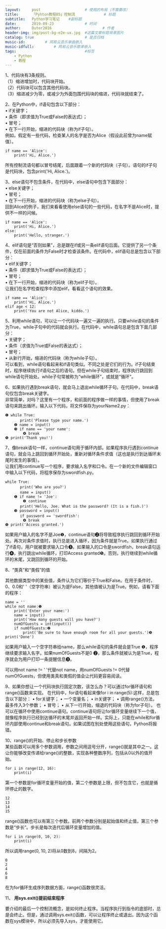 ```yaml
---
layout:     post   				    # 使用的布局（不需要改）
title:      「Pyhton教程05」控制流				# 标题 
subtitle:   Python学习笔记    #副标题
date:       2019-09-23 				# 时间
author:     Duter2016 						# 作者
header-img: img/post-bg-e2e-ux.jpg 	#这篇文章标题背景图片
catalog: true 						# 是否归档
music-id:         # 网易云音乐单曲嵌入
music-idfull:         # 网易云音乐歌单嵌入
tags:								#标签
    - Python
    - 教程
---
```


1、代码块有3条规则。  
（1）缩进增加时，代码块开始。  
（2）代码块可以包含其他代码块。  
（3）缩进减少为零，或减少为外面包围代码块的缩进，代码块就结束了。  

2、在Python中，if语句包含以下部分：  
• if关键字；  
• 条件（即求值为True或False的表达式）；  
• 冒号；  
• 在下一行开始，缩进的代码块（称为if子句）。  
例如，假定有一些代码，检查某人的名字是否为Alice（假设此前曾为name赋值）。

```
if name == 'Alice':
	print('Hi, Alice.')
```

所有控制流语句都以冒号结尾，后面跟着一个新的代码块（子句）。语句的if子句是代码块，包含print('Hi, Alice.')。

3、else语句不包含条件，在代码中，else语句中包含下面部分：  
• else关键字；  
• 冒号；  
• 在下一行开始，缩进的代码块（称为else子句）。  
回到Alice的例子，我们来看看使用else语句的一些代码，在名字不是Alice时，提供不一样的问候。

```
if name == 'Alice':
	print('Hi, Alice.')
else:
	print('Hello, stranger.')
```

4、elif语句是“否则如果”，总是跟在if或另一条elif语句后面。它提供了另一个条件，仅在前面的条件为False时才检查该条件。在代码中，elif语句总是包含以下部分：  
• elif关键字；  
• 条件（即求值为True或False的表达式）；  
• 冒号；  
• 在下一行开始，缩进的代码块（称为elif子句）。  
让我们在名字检查程序中添加elif，看看这个语句的效果。  

```
if name == 'Alice':
	print('Hi, Alice.')
elif age < 12:
	print('You are not Alice, kiddo.')
```

5、利用while语句，可以让一个代码块一遍又一遍的执行。只要while语句的条件为True，while子句中的代码就会执行。在代码中，while语句总是包含下面几部分：  
• 关键字；  
• 条件（求值为True或False的表达式）；  
• 冒号；  
• 从新行开始，缩进的代码块（称为while子句）。  
可以看到，while语句看起来和if语句类似。不同之处是它们的行为。if子句结束时，程序继续执行if语句之后的语句。但在while子句结束时，程序执行跳回到while语句开始处。while子句常被称为“while循环”，或就是“循环”。

6、如果执行遇到break语句，就会马上退出while循环子句。在代码中，break语句仅包含break关键字。  
非常简单，对吗？这里有一个程序，和前面的程序做一样的事情，但使用了break语句来跳出循环。输入以下代码，将文件保存为yourName2.py：  

```
❶ while True:
	　 print('Please type your name.')
	❷ name = input()
	❸ if name == 'your name':
		❹ break
❺ print('Thank you!')
```

7、像break语句一样，continue语句用于循环内部。如果程序执行遇到continue语句，就会马上跳回到循环开始处，重新对循环条件求值（这也是执行到达循环末尾时发生的事情）。  
让我们用continue写一个程序，要求输入名字和口令。在一个新的文件编辑窗口中输入以下代码，将程序保存为swordfish.py。  

```
while True:
	　 print('Who are you?')
	　 name = input()
	❶ if name != 'Joe':
		❷ continue
	　 print('Hello, Joe. What is the password? (It is a fish.)')
	❸ password = input()
	　 if password == 'swordfish':
		❹ break
❺ print('Access granted.')
```

如果用户输入的名字不是Joe❶，continue语句❷将导致程序执行跳回到循环开始处。再次对条件求值时，执行总是进入循环，因为条件就是True。如果执行通过了if语句，用户就被要求输入口令❸。如果输入的口令是swordfish，break语句运行❹，执行跳出while循环，打印Access granted❺。否则，执行继续到while循环的末尾，又跳回到循环的开始。

8、“类真”和“类假”的值

其他数据类型中的某些值，条件认为它们等价于True和False。在用于条件时，0、0.0和' '（空字符串）被认为是False，其他值被认为是True。例如，请看下面的程序：

```
name = ''
while not name:❶
	print('Enter your name:')
	name = input()
	print('How many guests will you have?')
	numOfGuests = int(input())
	if numOfGuests:❷
		print('Be sure to have enough room for all your guests.')❸
print('Done')
```

如果用户输入一个空字符串给name，那么while语句的条件就会是True ❶，程序继续要求输入名字。如果numOfGuests不是0 ❷，那么条件就被认为是True，程序就会为用户打印一条提醒信息❸。

可以用not name != ' '代替not name，用numOfGuests != 0代替numOfGuests，但使用类真和类假的值会让代码更容易阅读。

9、如果你想让一个代码块执行固定次数，该怎么办？可以通过for循环语句和range()函数来实现。
在代码中，for语句看起来像for i in range(5):这样，总是包含以下部分：
• for关键字；
• 一个变量名；
• in关键字；
• 调用range()方法，最多传入3个参数；
• 冒号；
• 从下一行开始，缩退的代码块（称为for子句）。
也可以在循环中使用continue语句。continue语句将让for循环变量继续下一个值，就像程序执行已经到达循环的末尾并返回开始一样。实际上，只能在while和for循环内部使用continue和break语句。如果试图在别处使用这些语句，Python将报错。

10、range()的开始、停止和步长参数  
某些函数可以用多个参数调用，参数之间用逗号分开，range()就是其中之一。这让你能够改变传递给range()的整数，实现各种整数序列，包括从0以外的值开始。
```
for i in range(12, 16):
	print(i)
```
第一个参数是for循环变量开始的值，第二个参数是上限，但不包含它，也就是循环停止的数字。  

	12
	13
	14
	15

range()函数也可以有第三个参数。前两个参数分别是起始值和终止值，第三个参数是“步长”。步长是每次迭代后循环变量增加的值。
```
for i in range(0, 10, 2):
	print(i)
```
所以调用range(0, 10, 2)将从0数到8，间隔为2。

	0
	2
	4
	6
	8

在为for循环生成序列数据方面，range()函数很灵活。

11、
**用sys.exit()提前结束程序**

要介绍的最后一个控制流概念，是如何终止程序。当程序执行到指令的底部时，总是会终止。但是，通过调用sys.exit()函数，可以让程序终止或退出。因为这个函数在sys模块中，所以必须先导入sys，才能使用它。
